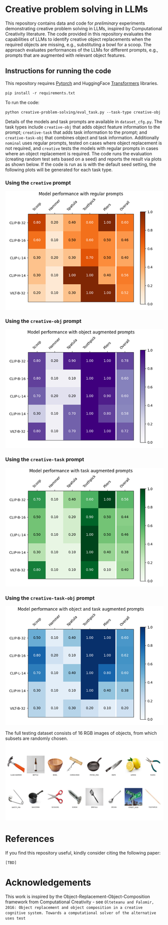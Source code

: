 # Creative problem solving in LLMs
This repository contains data and code for _preliminary_ experiments demonstrating creative problem solving in LLMs, inspired by Computational Creativity literature. The code provided in this repository evaluates the capabilities of LLMs to identify creative object replacements when the required objects are missing, e.g., substituting a bowl for a scoop. The approach evaluates performances of the LLMs for different prompts, e.g., prompts that are augmented with relevant object features.

## Instructions for running the code
This repository requires [Pytorch](https://github.com/pytorch/pytorch) and HuggingFace [Transformers](https://github.com/huggingface/transformers) libraries. 
```
pip install -r requirements.txt
```

To run the code:
```
python creative-problem-solving/eval_task.py --task-type creative-obj
```
Details of the models and task prompts are available in `dataset_cfg.py`. The task types include `creative-obj` that adds object feature information to the prompt; `creative-task` that adds task information to the prompt; and `creative-task-obj` that combines object and task information. Additionally `nominal` uses regular prompts, tested on cases where object replacement is not required, and `creative` tests the models with regular prompts in cases where an object replacement is required. The code runs the evaluation (creating random test sets based on a seed) and reports the result via plots as shown below. If the code is run as is with the default seed setting, the following plots will be generated for each task type. 

### Using the `creative` prompt
![alt text](assets/Viz_creative.png "")

### Using the `creative-obj` prompt
![alt text](assets/Viz_creative-obj.png "")

### Using the `creative-task` prompt
![alt text](assets/Viz_creative-task.png "")

### Using the `creative-task-obj` prompt
![alt text](assets/Viz_creative-task-obj.png "")

The full testing dataset consists of 16 RGB images of objects, from which subsets are randomly chosen.
![alt text](assets/artificial-dataset.png "")

# References
If you find this repository useful, kindly consider citing the following paper:
```
[TBD]
```

# Acknowledgements
This work is inspired by the Object-Replacement-Object-Composition framework from Computational Creativity - see `Olteteanu and Falomir, 2016: Object replacement and object composition in a creative cognitive system. Towards a computational solver of the alternative uses test`
